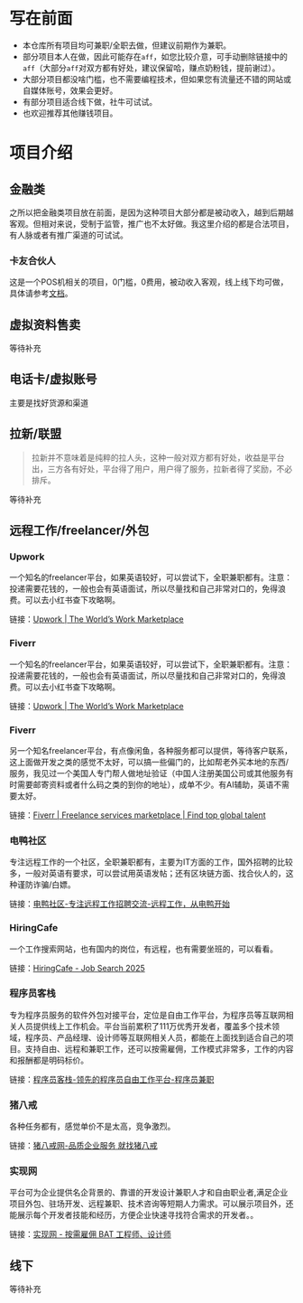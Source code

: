 # 写在前面

- 本仓库所有项目均可兼职/全职去做，但建议前期作为兼职。
- 部分项目本人在做，因此可能存在`aff`，如您比较介意，可手动删除链接中的`aff`（大部分`aff`对双方都有好处，建议保留哈，赚点奶粉钱，提前谢过）。
- 大部分项目都没啥门槛，也不需要编程技术，但如果您有流量还不错的网站或自媒体账号，效果会更好。
- 有部分项目适合线下做，社牛可试试。
- 也欢迎推荐其他赚钱项目。

# 项目介绍

## 金融类

之所以把金融类项目放在前面，是因为这种项目大部分都是被动收入，越到后期越客观。但相对来说，受制于监管，推广也不太好做。我这里介绍的都是合法项目，有人脉或者有推广渠道的可试试。

### 卡友合伙人

这是一个POS机相关的项目，0门槛，0费用，被动收入客观，线上线下均可做，具体请参考[文档](docs/卡友合伙人.md)。

## 虚拟资料售卖

等待补充

## 电话卡/虚拟账号

主要是找好货源和渠道

## 拉新/联盟

> 拉新并不意味着是纯粹的拉人头，这种一般对双方都有好处，收益是平台出，三方各有好处，平台得了用户，用户得了服务，拉新者得了奖励，不必排斥。

等待补充

## 远程工作/freelancer/外包

### Upwork

一个知名的freelancer平台，如果英语较好，可以尝试下，全职兼职都有。注意：投递需要花钱的，一般也会有英语面试，所以尽量找和自己非常对口的，免得浪费。可以去小红书查下攻略啊。

链接：[Upwork | The World’s Work Marketplace](https://www.upwork.com/)

### Fiverr

一个知名的freelancer平台，如果英语较好，可以尝试下，全职兼职都有。注意：投递需要花钱的，一般也会有英语面试，所以尽量找和自己非常对口的，免得浪费。可以去小红书查下攻略啊。

链接：[Upwork | The World’s Work Marketplace](https://www.upwork.com/)

### Fiverr

另一个知名freelancer平台，有点像闲鱼，各种服务都可以提供，等待客户联系，这上面做开发之类的感觉不太好，可以搞一些偏门的，比如帮老外买本地的东西/服务，我见过一个美国人专门帮人做地址验证（中国人注册美国公司或其他服务有时需要邮寄资料或者什么码之类的到你的地址），成单不少。有AI辅助，英语不需要太好。

链接：[Fiverr | Freelance services marketplace | Find top global talent](https://www.fiverr.com/)

### 电鸭社区

专注远程工作的一个社区，全职兼职都有，主要为IT方面的工作，国外招聘的比较多，一般对英语有要求，可以尝试用英语发帖；还有区块链方面、找合伙人的，这种谨防诈骗/白嫖。

链接：[电鸭社区-专注远程工作招聘交流-远程工作，从电鸭开始](https://eleduck.com/)

### HiringCafe

一个工作搜索网站，也有国内的岗位，有远程，也有需要坐班的，可以看看。

链接：[HiringCafe - Job Search 2025](https://hiring.cafe/)

### 程序员客栈
专为程序员服务的软件外包对接平台，定位是自由工作平台，为程序员等互联网相关人员提供线上工作机会。平台当前累积了111万优秀开发者，覆盖多个技术领域，程序员、产品经理、设计师等互联网相关人员，都能在上面找到适合自己的项目。支持自由、远程和兼职工作，还可以按需雇佣，工作模式非常多，工作的内容和报酬都是明码标价。

链接：[程序员客栈-领先的程序员自由工作平台-程序员兼职](https://www.proginn.com/)

### 猪八戒
各种任务都有，感觉单价不是太高，竞争激烈。

链接：[猪八戒网-品质企业服务 就找猪八戒](https://www.zbj.com/)

### 实现网
平台可为企业提供名企背景的、靠谱的开发设计兼职人才和自由职业者,满足企业项目外包、驻场开发、远程兼职、技术咨询等短期人力需求。可以展示项目外，还能展示每个开发者技能和经历，方便企业快速寻找符合需求的开发者。。

链接：[实现网 - 按需雇佣 BAT 工程师、设计师](https://shixian.com/)

## 线下

等待补充
